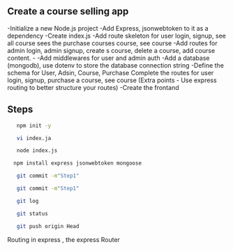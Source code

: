 ## Create a course selling app

-Initialize a new Node.js project
-Add Express, jsonwebtoken to it as a dependency
-Create index.js
-Add route skeleton for user login, signup, see all course sees  the purchase courses course, see course 
-Add routes for admin login, admin signup, create s course, delete a course, add course content. -
-Add middlewares for user and admin auth
-Add a database (mongodb), use dotenv to store the database connection string
-Define the schema for User, Adsin, Course, Purchase Complete the routes for user login, signup, purchase a course, see course (Extra points - Use express routing to better structure your routes)
-Create the frontand


## Steps
`````bash
   npm init -y

``````

`````bash
   vi index.ja

``````
`````bash
   node index.js
``````
`````bash
  npm install express jsonwebtoken mongoose 

``````
`````bash
   git commit -m"Step1"

``````
`````bash
   git commit -m"Step1"

``````
`````bash
   git log

``````
`````bash
   git status

``````
`````bash
   git push origin Head

``````
Routing in express , the express Router

